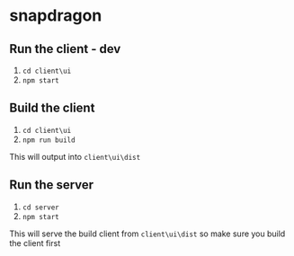 # snapdragon

## Run the client - dev

1. `cd client\ui`
2. `npm start`

## Build the client

1. `cd client\ui`
2. `npm run build`

This will output into `client\ui\dist`

## Run the server

1. `cd server`
2. `npm start`

This will serve the build client from `client\ui\dist` so make sure you build the client first
